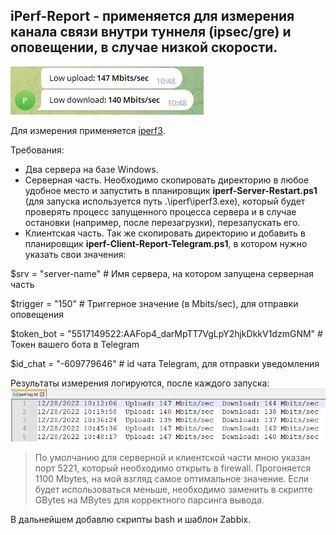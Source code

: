 ## iPerf-Report - применяется для измерения канала связи внутри туннеля (ipsec/gre) и оповещении, в случае низкой скорости.

![Image alt](https://github.com/Lifailon/iPerf-Report/blob/rsa/Screen/Telegram-Report-150Mbits.jpg)

Для измерения применяется [iperf3](https://github.com/esnet/iperf).

Требования: 
* Два сервера на базе Windows.
* Серверная часть. Необходимо скопировать директорию в любое удобное место и запустить в планировщик **iperf-Server-Restart.ps1** (для запуска используется путь .\iperf\iperf3.exe), который будет проверять процесс запущенного процесса сервера и в случае остановки (например, после перезагрузки), перезапускать его.
* Клиентская часть. Так же скопировать директорию и добавить в планировщик **iperf-Client-Report-Telegram.ps1**, в котором нужно указать свои значения:

$srv = "server-name" # Имя сервера, на котором запущена серверная часть

$trigger = "150" # Триггерное значение (в Mbits/sec), для отправки оповещения

$token_bot = "5517149522:AAFop4_darMpTT7VgLpY2hjkDkkV1dzmGNM" # Токен вашего бота в Telegram

$id_chat = "-609779646" # id чата Telegram, для отправки уведомления

Результаты измерения логируются, после каждого запуска:
![Image alt](https://github.com/Lifailon/iPerf-Report/blob/rsa/Screen/iperf-log.jpg)

> По умолчанию для серверной и клиентской части мною указан порт 5221, который необходимо открыть в firewall. Прогоняется 1100 Mbytes, на мой взгляд самое оптимальное значение. Если будет использоваться меньше, необходимо заменить в скрипте GBytes на MBytes для корректного парсинга вывода.

В дальнейшем добавлю скрипты bash и шаблон Zabbix.
